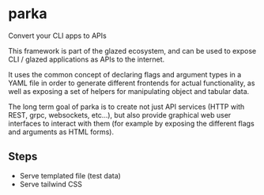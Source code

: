 # parka

Convert your CLI apps to APIs

This framework is part of the glazed ecosystem, and can be used to expose CLI / glazed applications
as APIs to the internet.

It uses the common concept of declaring flags and argument types
in a YAML file in order to generate different frontends for actual functionality,
as well as exposing a set of helpers for manipulating object and tabular data.

The long term goal of parka is to create not just API services (HTTP with REST, grpc, websockets, etc...),
but also provide graphical web user interfaces to interact with them (for example
by exposing the different flags and arguments as HTML forms).


## Steps

- Serve templated file (test data)
- Serve tailwind CSS